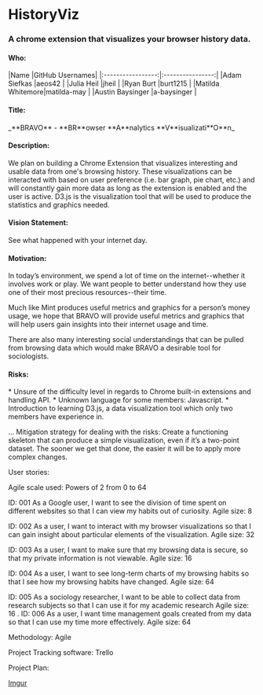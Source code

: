# HistoryViz
<h3>A chrome extension that visualizes your browser history data.</h3>
<h4>Who:</h4>
|Name             |GitHub Usernames|
|:-----------------:|:----------------:|
|Adam Siefkas     |aeos42          |
|Julia Heil       |jheil           |
|Ryan Burt        |burt1215        |
|Matilda Whitemore|matilda-may     |
|Austin Baysinger |a-baysinger     |

<h4>Title:</h4>
_**BRAVO** - **BR**owser **A**nalytics **V**isualizati**O**n_

<h4>Description:</h4>
We plan on building a Chrome Extension that visualizes interesting and usable data from one's browsing history. These visualizations can be interacted with based on user preference (i.e. bar graph, pie chart, etc.) and will constantly gain more data as long as the extension is enabled and the user is active. D3.js is the visualization tool that will be used to produce the statistics and graphics needed.   

<h4>Vision Statement:</h4> 
See what happened with your internet day.

<h4>Motivation:</h4>
In today’s environment, we spend a lot of time on the internet--whether it involves work or play. We want people to better understand how they use one of their most precious resources--their time. 

Much like Mint produces useful metrics and graphics for a person’s money usage, we hope that BRAVO will provide useful metrics and graphics that will help users gain insights into their internet usage and time. 

There are also many interesting social understandings that can be pulled from browsing data which would make BRAVO a desirable tool for sociologists.


<h4>Risks:</h4>
* Unsure of the difficulty level in regards to Chrome built-in extensions and handling API.
* Unknown language for some members: Javascript.
* Introduction to learning D3.js, a data visualization tool which only two members have experience in.

... Mitigation strategy for dealing with the risks: Create a functioning skeleton that can produce a simple visualization, even if it’s a two-point dataset. The sooner we get that done, the easier it will be to apply more complex changes.  

User stories:<br>

Agile scale used: Powers of 2 from 0 to 64

ID: 001
As a Google user, I want to see the division of time spent on different websites so that I can view my habits out of curiosity. 
Agile size: 8

ID: 002
As a user, I want to interact with my browser visualizations so that I can gain insight about particular elements of the visualization.
Agile size: 32

ID: 003
As a user, I want to make sure that my browsing data is secure, so that my private information is not viewable.
Agile size: 16

ID: 004
As a user, I want to see long-term charts of my browsing habits so that I see how my browsing habits have changed.
Agile size: 64

ID: 005
As a sociology researcher, I want to be able to collect data from research subjects so that I can use it for my academic research
Agile size: 16
.
ID: 006
As a user, I want time management goals created from my data so that I can use my time more effectively.
Agile size: 64

Methodology: Agile <br>

Project Tracking software: Trello

Project Plan:


[Imgur](http://i.imgur.com/Sxa1cJo.png)
